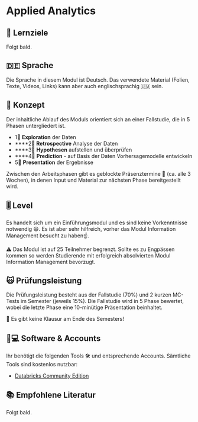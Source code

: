 # Applied Analytics

## 🎯 Lernziele <a id="learning-objectives"></a>

Folgt bald.

## 🇩🇪 Sprache

Die Sprache in diesem Modul ist Deutsch. Das verwendete Material \(Folien, Texte, Videos, Links\) kann aber auch englischsprachig 🇺🇲 sein.

## 📃 Konzept <a id="concept"></a>

Der inhaltliche Ablauf des Moduls orientiert sich an einer Fallstudie, die in 5 Phasen untergliedert ist.

* 1⃣ **Exploration** der Daten
* \*\*\*\*2⃣ **Retrospective** Analyse der Daten
* \*\*\*\*3⃣ **Hypothesen** aufstellen und überprüfen
* \*\*\*\*4⃣ **Prediction** - auf Basis der Daten Vorhersagemodelle entwickeln
* 5⃣ **Presentation** der Ergebnisse

Zwischen den Arbeitsphasen gibt es geblockte Präsenztermine 📆 \(ca. alle 3 Wochen\), in denen Input und Material zur nächsten Phase bereitgestellt wird.

## 🎚 Level <a id="level"></a>

Es handelt sich um ein Einführungsmodul und es sind keine Vorkenntnisse notwendig 😄. Es ist aber sehr hilfreich, vorher das Modul Information Management besucht zu haben☝.

⚠ Das Modul ist auf 25 Teilnehmer begrenzt. Sollte es zu Engpässen kommen so werden Studierende mit erfolgreich absolvierten Modul Information Management bevorzugt.

## 🙀 Prüfungsleistung <a id="examination"></a>

Die Prüfungsleistung besteht aus der Fallstudie \(70%\) und 2 kurzen MC-Tests im Semester \(jeweils 15%\). Die Fallstudie wird in 5 Phase bewertet, wobei die letzte Phase eine 10-minütige Präsentation beinhaltet.

🤟 Es gibt keine Klausur am Ende des Semesters!

## 👩💻 Software & Accounts <a id="software-and-accounts"></a>

Ihr benötigt die folgenden Tools 🛠 und entsprechende Accounts. Sämtliche Tools sind kostenlos nutzbar:

* [Databricks Community Edition](https://community.cloud.databricks.com)

## 📚 Empfohlene Literatur 

Folgt bald.

### 



